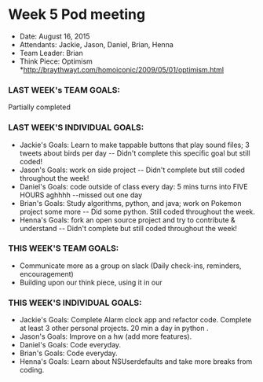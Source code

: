 # Week 5 Pod meeting

* Date: August 16, 2015
* Attendants: Jackie, Jason, Daniel, Brian, Henna
* Team Leader: Brian
* Think Piece: Optimism 
  *http://braythwayt.com/homoiconic/2009/05/01/optimism.html

### LAST WEEK's TEAM GOALS: 
Partially completed 

### LAST WEEK'S INDIVIDUAL GOALS:
* Jackie's Goals: Learn to make tappable buttons that play sound files; 3 tweets about birds per day -- Didn't complete this specific goal but still coded!
* Jason's Goals: work on side project -- Didn't complete but still coded throughout the week!
* Daniel's Goals: code outside of class every day: 5 mins turns into FIVE HOURS aghhhh --missed out one day 
* Brian's Goals: Study algorithms, python, and java; work on Pokemon project some more -- Did some python. Still coded throughout the week.
* Henna's Goals: fork an open source project and try to contribute & understand -- Didn't complete but still coded throughout the week!

### THIS WEEK'S TEAM GOALS:
* Communicate more as a group on slack (Daily check-ins, reminders, encouragement)
* Building upon our think piece, using it in our

### THIS WEEK'S INDIVIDUAL GOALS:
* Jackie's Goals: Complete Alarm clock app and refactor code. Complete at least 3 other personal projects. 20 min a day in python .
* Jason's Goals: Improve on a hw (add more features). 
* Daniel's Goals: Code everyday. 
* Brian's Goals: Code everyday. 
* Henna's Goals: Learn about NSUserdefaults and take more breaks from coding.
